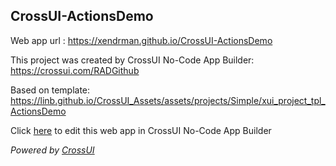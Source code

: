 ## CrossUI-ActionsDemo
Web app url : https://xendrman.github.io/CrossUI-ActionsDemo

This project was created by CrossUI No-Code App Builder: https://crossui.com/RADGithub

Based on template: https://linb.github.io/CrossUI_Assets/assets/projects/Simple/xui_project_tpl_ActionsDemo

Click [here](https://crossui.com/RADGithub/#!from=github&owner=xendrman&repo=CrossUI-ActionsDemo) to edit this web app in CrossUI No-Code App Builder

<i>Powered by [CrossUI](https://crossui.com)</i>
